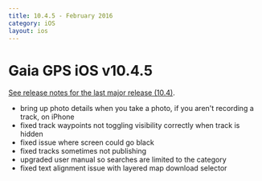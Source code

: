 ```yaml
---
title: 10.4.5 - February 2016
category: iOS
layout: ios
---
```


# Gaia GPS iOS v10.4.5

[See release notes for the last major release (10.4)](http://updates.gaiagps.com/ios/ios_10.4.html).

* bring up photo details when you take a photo, if you aren't recording a track, on iPhone
* fixed track waypoints not toggling visibility correctly when track is hidden
* fixed issue where screen could go black
* fixed tracks sometimes not publishing
* upgraded user manual so searches are limited to the category
* fixed text alignment issue with layered map download selector
